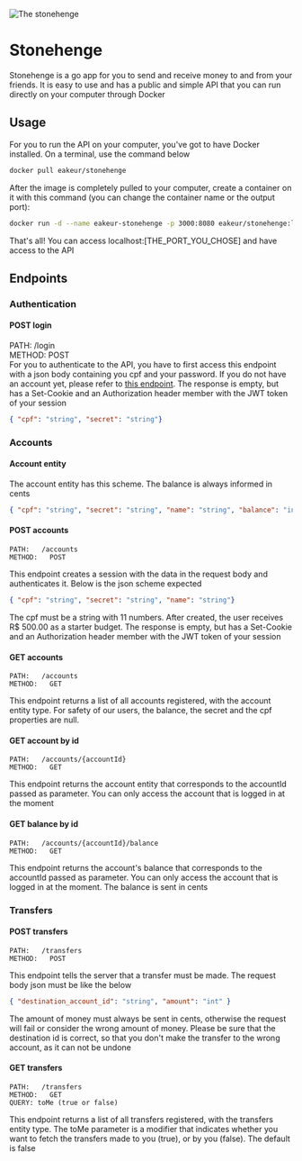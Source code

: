 ![The stonehenge](https://static.turbosquid.com/Preview/2019/02/13__15_50_21/Lowpoly_Stonehenge_05.jpg720E3DA3-2A5D-4E28-A953-C096C27DB0D1Large.jpg) 

# Stonehenge
Stonehenge is a go app for you to send and receive money to and from your friends. It is easy to use and has a public and simple API that you can run directly on your computer through Docker

## Usage
For you to run the API on your computer, you've got to have Docker installed. On a terminal, use the command below
```bash
docker pull eakeur/stonehenge
```
After the image is completely pulled to your computer, create a container on it with this command (you can change the container name or the output port):
```bash
docker run -d --name eakeur-stonehenge -p 3000:8080 eakeur/stonehenge:latest
```
That's all! You can access localhost:[THE_PORT_YOU_CHOSE] and have access to the API

## Endpoints











### Authentication
#### POST login
PATH: /login <br>
METHOD: POST <br>
For you to authenticate to the API, you have to first access this endpoint with a json body containing you cpf and your password. If you do not have an account yet, please refer to [this endpoint](#post-accounts). The response is empty, but has a Set-Cookie and an Authorization header member with the JWT token of your session
```json
{ "cpf": "string", "secret": "string"}
```










### Accounts
#### Account entity
The account entity has this scheme. The balance is always informed in cents
```json
{ "cpf": "string", "secret": "string", "name": "string", "balance": "int"}
```

#### POST accounts
```
PATH:   /accounts
METHOD:   POST
```
This endpoint creates a session with the data in the request body and authenticates it. Below is the json scheme expected
```json
{ "cpf": "string", "secret": "string", "name": "string"}
```
The cpf must be a string with 11 numbers. After created, the user receives R$ 500.00 as a starter budget. The response is empty, but has a Set-Cookie and an Authorization header member with the JWT token of your session

#### GET accounts
```
PATH:   /accounts
METHOD:   GET
```
This endpoint returns a list of all accounts registered, with the account entity type. For safety of our users, the balance, the secret and the cpf properties are null.

#### GET account by id
```
PATH:   /accounts/{accountId}
METHOD:   GET
```
This endpoint returns the account entity that corresponds to the accountId passed as parameter. You can only access the account that is logged in at the moment

#### GET balance by id
```
PATH:   /accounts/{accountId}/balance 
METHOD:   GET 
```
This endpoint returns the account's balance that corresponds to the accountId passed as parameter. You can only access the account that is logged in at the moment. The balance is sent in cents










### Transfers
#### POST transfers
```
PATH:   /transfers
METHOD:   POST
```
This endpoint tells the server that a transfer must be made. The request body json must be like the below
```json
{ "destination_account_id": "string", "amount": "int" }
```
The amount of money must always be sent in cents, otherwise the request will fail or consider the wrong amount of money. Please be sure that the destination id is correct, so that you don't make the transfer to the wrong account, as it can not be undone

#### GET transfers
```
PATH:   /transfers
METHOD:   GET
QUERY: toMe (true or false)
```
This endpoint returns a list of all transfers registered, with the transfers entity type. The toMe parameter is a modifier that indicates whether you want to fetch the transfers made to you (true), or by you (false). The default is false

